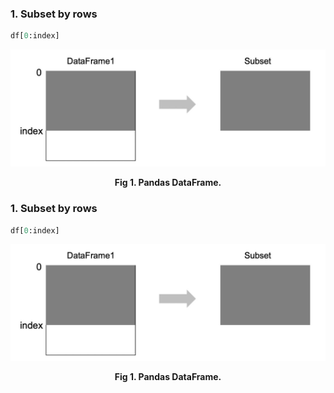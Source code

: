 ### 1. Subset by rows

```python
df[0:index]
```
![subset2](subset2.jpg)

<center><b>Fig 1. Pandas DataFrame.</b></center>

### 1. Subset by rows

```python
df[0:index]
```
![subset2](subset2.jpg)

<center><b>Fig 1. Pandas DataFrame.</b></center>


```python

```
